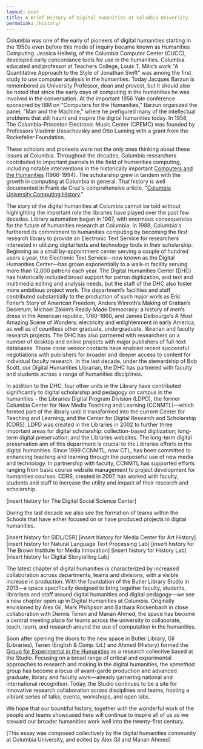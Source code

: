 ```yaml
---
layout: post
title: A Brief History of Digital Humanities at Columbia University
permalink: /history/
---
```


Columbia was one of the early of pioneers of digital humanities starting in the 1950s even before this mode of inquiry became known as Humanities Computing. Jessica Hellwig, of the Columbia Computer Center (CUCC), developed early concordance tools for use in the humanities. Columbia educated and professor at Teachers College, Louis T. Milic’s work "A Quantitative Approach to the Style of Jonathan Swift" was among the first study to use computer analysis in the humanities. Today Jacques Barzun is remembered as University Professor, dean and provost, but it should also be noted that since the early days of computing in the humanities he was involved in the conversation. At the important 1956 Yale conference sponsored by IBM on "Computers for the Humanities," Barzun organized the panel, "Man and the Machine," where he prefigured many of the intellectual problems that still haunt and inspire the digital humanities today. In 1958, The Columbia-Princeton Electronic Music Center (CPEMC) was founded by Professors Vladimir Ussachevsky and Otto Luening with a grant from the Rockefeller Foundation. 

These scholars and pioneers were not the only ones thinking about these issues at Columbia. Throughout the decades, Columbia researchers contributed to important journals in the field of humanities computing, including notable interventions in the historically important [Computers and the Humanities](http://www.jstor.org/journal/comphuma) (1966-1994). The scholarship grew in tandem with the growth in computing at Columbia in general. That history is well documented in Frank da Cruz's comprehensive  article, "[Columbia University Computing History](http://www.columbia.edu/cu/computinghistory/)."


The story of the digital humanities at Columbia cannot be told without highlighting the important role the libraries have played over the past few decades. Library automation began in 1967, with enormous consequences for the future of humanities research at Columbia. In 1988, Columbia's furthered its commitment to humanities computing by becoming the first research library to provide an Electronic Text Service for researchers interested in utilizing digital texts and technology tools in their scholarship. Beginning as a small by-appointment center serving a couple of hundred users a year, the Electronic Text Service—now known as the Digital Humanities Center—has grown exponentially to a walk-in facility serving more than 12,000 patrons each year. The Digital Humanities Center (DHC) has historically included broad support for patron digitization, and text and multimedia editing and analysis needs, but the staff of the DHC also foster more ambitious project work. The department’s facilities and staff contributed substantially to the production of such major work as Eric Foner’s Story of American Freedom, Anders Winroth’s Making of Gratian’s Decretum, Michael Zakim’s Ready-Made Democracy: a history of men’s dress in the American republic, 1760-1860, and James Delbourgo’s A Most Amazing Scene of Wonders: electricity and enlightenment in early America, as well as of countless other graduate, undergraduate, librarian and faculty research projects. The DHC has also partnered with researchers on a number of desktop and online projects with major publishers of full-text databases. Those close vendor contacts have enabled recent  successful negotiations with publishers for broader and deeper access to content for individual faculty research. In the last decade, under the stewardship of Bob Scott, our Digital Humanities Librarian, the DHC has partnered with faculty and students across a range of humanities disciplines.

In addition to the DHC, four other units in the Library have contributed significantly to digital scholarship and pedagogy on campus in the humanities - the Libraries Digital Program Division (LDPD), the former Columbia Center for New Media Teaching and Learning (CCNMTL)—which formed part of the library until it transformed into the current Center for Teaching and Learning, and the Center for Digital Research and Scholarship (CDRS). LDPD was created in the Libraries in 2002 to further three important areas for digital scholarship: collection-based digitization; long-term digital preservation; and the Libraries websites. The long-term digital preservation aim of this department is crucial to the Libraries efforts in the digital humanities. Since 1999 CCNMTL, now CTL, has been committed to enhancing teaching and learning through the purposeful use of new media and technology. In partnership with faculty, CCNMTL has supported efforts ranging from basic course website management to project development for humanities courses. CDRS, created in 2007, has worked with faculty, students and staff to increase the utility and impact of their research and scholarship.

[insert history for The Digital Social Science Center]

During the last decade we also see the formation of teams within the Schools that have either focused on or have produced projects in digital humanities. 

[insert history for SIDL/CSR]
[insert history for Media Center for Art History]
[insert history for Natural Language Text Processing Lab]
[insert history for The Brown Institute for Media Innovation]
[insert history for History Lab] 
[insert history for Digital Storytelling Lab]

The latest chapter of digital humanities is characterized by increased collaboration across departments, teams and divisions, with a visible increase in production. With the foundation of the Butler Library Studio in 2013—a space specifically designed to bring together faculty, students, librarians and staff around digital humanities and digital pedagogy—we see a new chapter open up in Digital Humanities at Columbia. Originally envisioned by Alex Gil, Mark Phillipson and Barbara Rockenbach in close collaboration with Dennis Tenen and Manan Ahmed, the space has become a central meeting place for teams across the university to collaborate, teach, learn, and research around the use of computation in the humanities.  

Soon after opening the doors to the new space in Butler Library, Gil (Libraries), Tenen (English & Comp. Lit.) and Ahmed (History) formed the [Group for Experimental in the Humanities](http://xpmethod.plaintext.in/) as a research collective based at the Studio. Focusing on a broad range of critical and experimental approaches to research and making in the digital humanities, the *xpmethod* group has become a locus of avant-garde production and advanced graduate, library and faculty work—already garnering national and international recognition. Today, the Studio continues to be a site for innovative research collaboration across disciplines and teams, hosting a vibrant series of talks, events, workshops, and open labs.

We hope that our bountiful history, together with the wonderful work of the people and teams showcased here will continue to inspire all of us as we steward our broader humanities work well into the twenty-first century. 

[This essay was composed collectively by the digital humanities community at Columbia University, and edited by Alex Gil and Manan Ahmed]